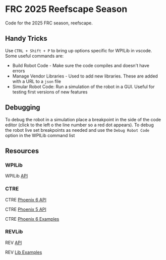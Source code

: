 # FRC 2025 Reefscape Season
Code for the 2025 FRC season, reefscape. 

## Handy Tricks
Use `CTRL + Shift + P` to bring up options specific for WPILib in vscode. Some useful commands are:
- Build Robot Code - Make sure the code compiles and doesn't have errors
- Manage Vendor Libraries - Used to add new libraries. These are added with a URL to a `json` file 
- Simular Robot Code: Run a simulation of the robot in a GUI. Useful for testing first versions of new features

## Debugging
To debug the robot in a simulation place a breakpoint in the side of the code editor (click to the left o the line number so a red dot appears). To debug the robot live set breakpoints as needed and use the `Debug Robot Code` option in the WPILib command list


## Resources
### WPILib
WPILib [API](https://github.wpilib.org/allwpilib/docs/release/java/index.html)

### CTRE
CTRE [Phoenix 6 API](https://api.ctr-electronics.com/phoenix6/release/java/)

CTRE [Phoenix 5 API](https://api.ctr-electronics.com/phoenix/release/java/)

CTRE [Phoenix 6 Examples](https://github.com/CrossTheRoadElec/Phoenix6-Examples/tree/main)

### REVLib
REV [API](https://codedocs.revrobotics.com/java/com/revrobotics/package-summary.html)

REV [Lib Examples](https://github.com/REVrobotics/REVLib-Examples)

